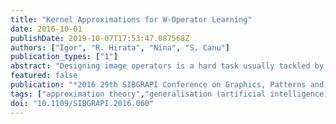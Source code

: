 ```yaml
---
title: "Kernel Approximations for W-Operator Learning"
date: 2016-10-01
publishDate: 2019-10-07T17:53:47.087568Z
authors: ["Igor", "R. Hirata", "Nina", "S. Canu"]
publication_types: ["1"]
abstract: "Designing image operators is a hard task usually tackled by specialists in image processing. An alternative approach is to use machine learning to estimate local transformations, that characterize the image operators, from pairs of input-output images. The main challenge of this approach, called W-operator learning, is estimating operators over large windows without overfitting. Current techniques require the determination of a large number of parameters to maximize the performance of the trained operators. Support Vector Machines are known for their generalization performance and their ability to estimate nonlinear decision surfaces using kernels. However, training kernelized SVMs in the dual is not feasible when the training set is large. We estimate the local transformations employing kernel approximations to train SVMs, thus with no need to compute the full Gram matrix. We also select appropriate kernels to process binary and gray level inputs. Experiments show that operators trained using kernel approximation achieve comparable results with state-of-the-art methods in 4 public datasets."
featured: false
publication: "*2016 29th SIBGRAPI Conference on Graphics, Patterns and Images (SIBGRAPI)*"
tags: ["approximation theory","generalisation (artificial intelligence)","image processing","learning (artificial intelligence)","mathematical operators","support vector machines","image operators","image processing","machine learning","local transformation estimation","input-output images","W-operator learning","support vector machines","generalization performance","nonlinear decision surface estimation","training set","SVM","binary level inputs","gray level inputs","kernel approximation","Kernel","Training","Feature extraction","Support vector machines","Eigenvalues and eigenfunctions","Standards","Kernel approximation","W-operator learning","Machine learning","Image Processing"]
doi: "10.1109/SIBGRAPI.2016.060"
---
```


